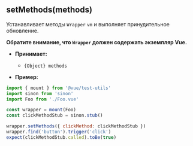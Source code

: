 ## setMethods(methods)

Устанавливает методы `Wrapper` `vm` и выполняет принудительное обновление.

**Обратите внимание, что `Wrapper` должен содержать экземпляр Vue.**

- **Принимает:**
  - `{Object} methods`

- **Пример:**

```js
import { mount } from '@vue/test-utils'
import sinon from 'sinon'
import Foo from './Foo.vue'

const wrapper = mount(Foo)
const clickMethodStub = sinon.stub()

wrapper.setMethods({ clickMethod: clickMethodStub })
wrapper.find('button').trigger('click')
expect(clickMethodStub.called).toBe(true)
```
